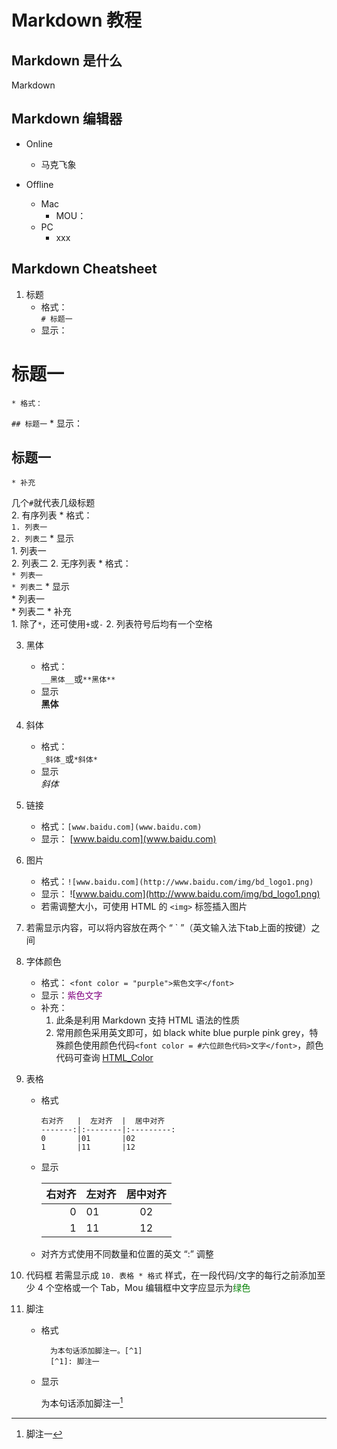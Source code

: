 # Markdown 教程

## Markdown 是什么
Markdown

## Markdown 编辑器
* Online
	* 马克飞象  
	

* Offline
	* Mac  
		* MOU：
	* PC  
		* xxx

## Markdown Cheatsheet  

1. 标题
	* 格式：  
`# 标题一`
	* 显示：  
# 标题一
	* 格式：  
`## 标题一`
	* 显示：  
## 标题一
	* 补充  
几个`#`就代表几级标题  
2. 有序列表
	* 格式：  
	`1. 列表一`  
	`2. 列表二`
	* 显示  
		1. 列表一  
		2. 列表二
2. 无序列表
	* 格式：  
	`* 列表一`  
	`* 列表二`
	* 显示  
		* 列表一  
		* 列表二
	* 补充  
		1. 除了`*`，还可使用`+`或`-`
		2. 列表符号后均有一个空格

3. 黑体  
	* 格式：  
	`__黑体__`或`**黑体**`
	* 显示  
	__黑体__
	  
3. 斜体  
	* 格式：  
	`_斜体_`或`*斜体*`
	* 显示  
	*斜体*
	
4. 链接
	* 格式：`[www.baidu.com](www.baidu.com)`  
	* 显示： [www.baidu.com](www.baidu.com)  

3. 图片
	* 格式：`![www.baidu.com](http://www.baidu.com/img/bd_logo1.png)`  
	* 显示： ![www.baidu.com](http://www.baidu.com/img/bd_logo1.png)
	* 若需调整大小，可使用 HTML 的 `<img>` 标签插入图片
5. 若需显示内容，可以将内容放在两个 “ ` ”（英文输入法下tab上面的按键）之间
6. 字体颜色
	* 格式： `<font color = "purple">紫色文字</font>`
	* 显示：<font color = "purple">紫色文字</font>
	* 补充：
		1. 此条是利用 Markdown 支持 HTML 语法的性质
		2. 常用颜色采用英文即可，如 black white blue purple pink grey，特殊颜色使用颜色代码`<font color = #六位颜色代码>文字</font>`，颜色代码可查询 [HTML_Color](http://www.w3schools.com/html/html_colors.asp)
7. 表格 
	* 格式
	
          右对齐   |  左对齐  |  居中对齐    
          -------:|:--------|:---------:  
          0       |01       |02  
          1       |11       |12        
	
	* 显示  
	
        右对齐   |  左对齐  |  居中对齐    
        -------:|:--------|:---------:  
        0       |01       |02  
        1       |11       |12    
    * 对齐方式使用不同数量和位置的英文 “:” 调整
    
8. 代码框
	若需显示成 `10. 表格 * 格式` 样式，在一段代码/文字的每行之前添加至少 4 个空格或一个 Tab，Mou 编辑框中文字应显示为<font color = green>绿色</font>    
9. 脚注
	* 格式  
	
            为本句话添加脚注一。[^1]  
            [^1]: 脚注一
	* 显示

		为本句话添加脚注一[^1]  

[^1]: 脚注一

	
	


